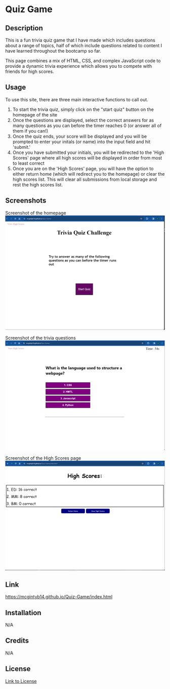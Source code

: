 # Quiz Game

## Description
This is a fun trivia quiz game that I have made which includes questions about a range of topics, half of which include questions related to content I have learned throughout the bootcamp so far.

This page combines a mix of HTML, CSS, and complex JavaScript code to provide a dynamic trivia experience which allows you to compete with friends for high scores.

## Usage
To use this site, there are three main interactive functions to call out.

1. To start the trivia quiz, simply click on the "start quiz" button on the homepage of the site
2. Once the questions are displayed, select the correct answers for as many questions as you can before the timer reaches 0 (or answer all of them if you can!)
3. Once the quiz ends, your score will be displayed and you will be prompted to enter your initals (or name) into the input field and hit 'submit.'
4. Once you have submitted your initials, you will be redirected to the 'High Scores' page where all high scores will be displayed in order from most to least correct
5. Once you are on the 'High Scores' page, you will have the option to either return home (which will redirect you to the homepage) or clear the high scores list. This will clear all submissions from local storage and rest the high scores list.

## Screenshots
Screenshot of the homepage
![Homepage](./Assets/Images/homepage.png)

Screenshot of the trivia questions
![Quiz](./Assets/Images/quiz.png)

Screenshot of the High Scores page
![High Scores](./Assets/Images/highscores.png)

## Link
https://mcgintyb14.github.io/Quiz-Game/index.html

## Installation
N/A

## Credits
N/A

## License
[Link to License](LICENSE)
